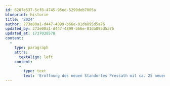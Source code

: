```yaml
---
id: 6287e537-5cf8-4745-95ed-5299deb7005a
blueprint: historie
title: '2024'
author: 273e00a1-d447-4899-b66e-01da895d5a76
updated_by: 273e00a1-d447-4899-b66e-01da895d5a76
updated_at: 1737038578
content:
  -
    type: paragraph
    attrs:
      textAlign: left
    content:
      -
        type: text
        text: 'Eröffnung des neuen Standortes Pressath mit ca. 25 neuen Mitarbeitern'
---
```

